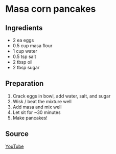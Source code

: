 # Masa corn pancakes

## Ingredients

- 2 ea eggs
- 0.5 cup masa flour
- 1 cup water
- 0.5 tsp salt
- 2 tbsp oil
- 2 tbsp sugar

## Preparation

1. Crack eggs in bowl, add water, salt, and sugar
2. Wisk / beat the mixture well
3. Add masa and mix well
4. Let sit for ~30 minutes
5. Make pancakes!

## Source

[YouTube](https://www.youtube.com/watch?v=YCDVNx2bfOk)
